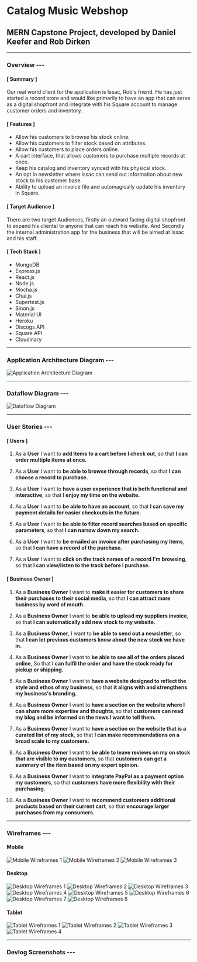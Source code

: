 # Catalog Music Webshop

## MERN Capstone Project, developed by Daniel Keefer and Rob Dirken

---

### Overview ---

#### **[ Summary ]**

Our real world client for the application is Issac, Rob's friend. He has just started a record store and would like primarily to have an app that can serve as a digital shopfront and integrate with his Square account to manage customer orders and inventory.

#### **[ Features ]**

- Allow his customers to browse his stock online.
- Allow his customers to filter stock based on attributes.
- Allow his customers to place orders online.
- A cart interface, that allows customers to purchase multiple records at once.
- Keep his catalog and inventory synced with his physical stock.
- An opt in newsletter where Issac can send out information about new stock to his customer base.
- Ability to upload an invoice file and automagically update his inventory in Square.

#### **[ Target Audience ]**

There are two target Audiences, firstly an outward facing digital shopfront to expand his cliental to anyone that can reach his website. And Secondly the internal administration app for the business that will be aimed at Issac and his staff.

#### **[ Tech Stack ]**

- MongoDB
- Express.js
- React.js
- Node.js
- Mocha.js
- Chai.js
- Supertest.js
- Sinon.js
- Material UI
- Heroku
- Discogs API
- Square API
- Cloudinary

---

### Application Architecture Diagram ---

![Application Architecture Diagram](./docs/AAD-mern_capstone.png)

---

### Dataflow Diagram ---

![Dataflow Diagram](./docs/DFD-mern_capstone.png)

---

### User Stories ---

#### **[ Users ]**

1. As a **User** I want to **add Items to a cart before I check out**, so that **I can order multiple items at once.**

2. As a **User** I want to **be able to browse through records**, so that **I can choose a record to purchase.**

3. As a **User** I want to **have a user experience that is both functional and interactive**, so that **I enjoy my time on the website.**

4. As a **User** I want to **be able to have an account**, so that **I can save my payment details for easier checkouts in the future.**

5. As a **User** I want to **be able to filter record searches based on specific parameters**, so that **I can narrow down my search.**

6. As a **User** I want to **be emailed an invoice after purchasing my items**, so that **I can have a record of the purchase.**

7. As a **User** I want to **click on the track names of a record I'm browsing**, so that **I can view/listen to the track before I purchase.**

#### **[ Business Owner ]**

1. As a **Business Owner** I want to **make it easier for customers to share their purchases to their social media**, so that **I can attract more business by word of mouth.**

2. As a **Business Owner** I want to **be able to upload my suppliers invoice**, so that **I can automatically add new stock to my website.**

3. As a **Business Owner**, I want to **be able to send out a newsletter**, so that **I can let previous customers know about the new stock we have in.**

4. As a **Business Owner** I want to **be able to see all of the orders placed online**, So that **I can fulfil the order and have the stock ready for pickup or shipping.**

5. As a **Business Owner** I want to **have a website designed to reflect the style and ethos of my business**, so that **it aligns with and strengthens my business's branding.**

6. As a **Business Owner** I want to **have a section on the website where I can share more expertise and thoughts**, so that **customers can read my blog and be informed on the news I want to tell them.**

7. As a **Business Owner** I want to **have a section on the website that is a curated list of my stock**, so that **I can make recommendations on a broad scale to my customers.**

8. As a **Business Owner** I want to **be able to leave reviews on my on stock that are visible to my customers**, so that **customers can get a summary of the item based on my expert opinion.**

9. As a **Business Owner** I want to **integrate PayPal as a payment option my customers**, so that **customers have more flexibility with their purchasing.**

10. As a **Business Owner** I want to **recommend customers additional products based on their current cart**, so that **encourage larger purchases from my consumers.**

---

### Wireframes ---

#### Mobile

![Mobile Wireframes 1](./docs/wireframes/mobile-wireframes-1.png)
![Mobile Wireframes 2](./docs/wireframes/mobile-wireframes-2.png)
![Mobile Wireframes 3](./docs/wireframes/mobile-wireframes-3.png)

#### Desktop

![Desktop Wireframes 1](./docs/wireframes/desktop-wireframes-1.png)
![Desktop Wireframes 2](./docs/wireframes/desktop-wireframes-2.png)
![Desktop Wireframes 3](./docs/wireframes/desktop-wireframes-3.png)
![Desktop Wireframes 4](./docs/wireframes/desktop-wireframes-4.png)
![Desktop Wireframes 5](./docs/wireframes/desktop-wireframes-5.png)
![Desktop Wireframes 6](./docs/wireframes/desktop-wireframes-6.png)
![Desktop Wireframes 7](./docs/wireframes/desktop-wireframes-7.png)
![Desktop Wireframes 8](./docs/wireframes/desktop-wireframes-8.png)

#### Tablet

![Tablet Wireframes 1](./docs/wireframes/tablet-wireframes-1.png)
![Tablet Wireframes 2](./docs/wireframes/tablet-wireframes-2.png)
![Tablet Wireframes 3](./docs/wireframes/tablet-wireframes-3.png)
![Tablet Wireframes 4](./docs/wireframes/tablet-wireframes-4.png)

---

### Devlog Screenshots ---
